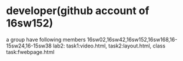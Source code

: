 # developer(github account of 16sw152)
a group have following members 16sw02,16sw42,16sw152,16sw168,16-15sw24,16-15sw38
lab2: task1:video.html, task2:layout.html, class task:fwebpage.html
